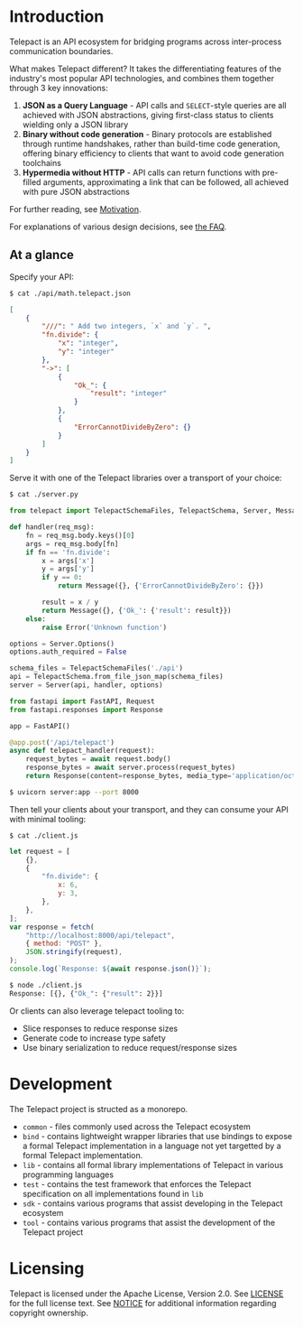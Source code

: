 # Introduction

Telepact is an API ecosystem for bridging programs across inter-process
communication boundaries.

What makes Telepact different? It takes the differentiating features of the
industry's most popular API technologies, and combines them together through 3
key innovations:

1. **JSON as a Query Language** - API calls and `SELECT`-style queries are all
   achieved with JSON abstractions, giving first-class status to clients
   wielding only a JSON library
2. **Binary without code generation** - Binary protocols are established through
   runtime handshakes, rather than build-time code generation, offering binary
   efficiency to clients that want to avoid code generation toolchains
3. **Hypermedia without HTTP** - API calls can return functions with pre-filled
   arguments, approximating a link that can be followed, all achieved with pure
   JSON abstractions

For further reading, see [Motivation](./doc/motivation.md).

For explanations of various design decisions, see [the FAQ](./doc/faq.md).

## At a glance

Specify your API:

```sh
$ cat ./api/math.telepact.json
```

```json
[
    {
        "///": " Add two integers, `x` and `y`. ",
        "fn.divide": {
            "x": "integer",
            "y": "integer"
        },
        "->": [
            {
                "Ok_": {
                    "result": "integer"
                }
            },
            {
                "ErrorCannotDivideByZero": {}
            }
        ]
    }
]
```

Serve it with one of the Telepact libraries over a transport of your choice:

```sh
$ cat ./server.py
```

```py
from telepact import TelepactSchemaFiles, TelepactSchema, Server, Message

def handler(req_msg):
    fn = req_msg.body.keys()[0]
    args = req_msg.body[fn]
    if fn == 'fn.divide':
        x = args['x']
        y = args['y']
        if y == 0:
            return Message({}, {'ErrorCannotDivideByZero': {}})

        result = x / y
        return Message({}, {'Ok_': {'result': result}})
    else:
        raise Error('Unknown function')

options = Server.Options()
options.auth_required = False

schema_files = TelepactSchemaFiles('./api')
api = TelepactSchema.from_file_json_map(schema_files)
server = Server(api, handler, options)

from fastapi import FastAPI, Request
from fastapi.responses import Response

app = FastAPI()

@app.post('/api/telepact')
async def telepact_handler(request):
    request_bytes = await request.body()
    response_bytes = await server.process(request_bytes)
    return Response(content=response_bytes, media_type='application/octet-stream')
```

```sh
$ uvicorn server:app --port 8000
```

Then tell your clients about your transport, and they can consume your API with
minimal tooling:

```
$ cat ./client.js
```

```js
let request = [
    {},
    {
        "fn.divide": {
            x: 6,
            y: 3,
        },
    },
];
var response = fetch(
    "http://localhost:8000/api/telepact",
    { method: "POST" },
    JSON.stringify(request),
);
console.log(`Response: ${await response.json()}`);
```

```sh
$ node ./client.js
Response: [{}, {"Ok_": {"result": 2}}]
```

Or clients can also leverage telepact tooling to:

-   Slice responses to reduce response sizes
-   Generate code to increase type safety
-   Use binary serialization to reduce request/response sizes

# Development

The Telepact project is structed as a monorepo.

-   `common` - files commonly used across the Telepact ecosystem
-   `bind` - contains lightweight wrapper libraries that use bindings to expose
    a formal Telepact implementation in a language not yet targetted by a formal
    Telepact implementation.
-   `lib` - contains all formal library implementations of Telepact in various
    programming languages
-   `test` - contains the test framework that enforces the Telepact
    specification on all implementations found in `lib`
-   `sdk` - contains various programs that assist developing in the Telepact
    ecosystem
-   `tool` - contains various programs that assist the development of the
    Telepact project

# Licensing

Telepact is licensed under the Apache License, Version 2.0. See
[LICENSE](LICENSE) for the full license text. See [NOTICE](NOTICE) for
additional information regarding copyright ownership.
